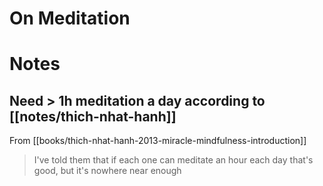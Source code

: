 # On Meditation

# Notes

## Need > 1h meditation a day according to [[notes/thich-nhat-hanh]]

From [[books/thich-nhat-hanh-2013-miracle-mindfulness-introduction]]

> I've told them that if each one can meditate an hour each day that's good, but it's nowhere near enough